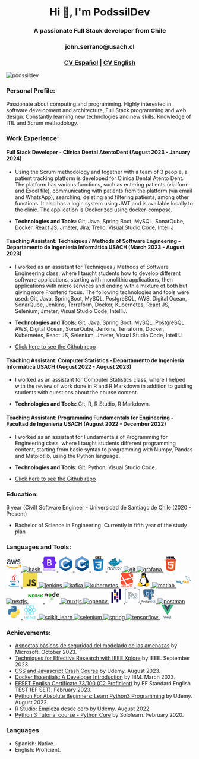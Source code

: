 <h1 align="center">Hi 👋, I'm PodssilDev</h1>
<h3 align="center">A passionate Full Stack developer from Chile</h3>
<h3 align="center">john.serrano@usach.cl</h3>

<h3 align ="center">
  
[CV Español](https://drive.google.com/file/d/1gzk5LQaA0nl-oBHBfdIEjOdXwkUjw85j/view?usp=sharing) | [CV English](https://drive.google.com/file/d/1Q8bhWbG5Kf1IJi6ew_WX-ks158TezDWM/view?usp=sharing)
</h3>

<p align="left"> <img src="https://komarev.com/ghpvc/?username=podssildev&label=Profile%20views&color=0e75b6&style=flat" alt="podssildev" /> </p>

<h3 align="left"> Personal Profile: </h3>
<p> Passionate about computing and programming. Highly interested in software development and architecture, Full Stack programming and web
design. Constantly learning new technologies and new skills. Knowledge of ITIL and Scrum methodology. </p>

<h3 align="left" > Work Experience: </h3>

<h4> <b> Full Stack Developer </b> - Clínica Dental AtentoDent (August 2023 - January 2024) </h4>

* Using the Scrum methodology and together with a team of 3 people, a patient tracking platform is developed for Clínica Dental Atento Dent. The platform has various functions, such as entering patients (via form and Excel file), communicating with patients from the platform (via email and WhatsApp), searching, deleting and filtering patients, among other functions. It also has a login system using JWT and is available locally to the clinic. The application is Dockerized using docker-compose.

* <b>Technologies and Tools:</b> Git, Java, Spring Boot, MySQL, SonarQube, Docker, React JS, Jmeter, Jira, Trello, Visual Studio Code, IntelliJ

<h4> <b> Teaching Assistant: Techniques / Methods of Software Engineering </b> - Departamento de Ingeniería Informática USACH (March 2023 - August 2023)</h4>

* I worked as an assistant for Techniques / Methods of Software Engineering class, where I taught students how to develop different software applications, starting with monolithic applications, then applications with micro services and ending with a mixture of both but giving more Frontend focus. The following technologies and tools were used: Git, Java, SpringBoot, MySQL, PostgreSQL, AWS, Digital Ocean, SonarQube, Jenkins, Terraform, Docker, Kubernetes, React JS, Selenium, Jmeter, Visual Studio Code, IntelliJ.

* <b>Technologies and Tools:</b> Git, Java, Spring Boot, MySQL, PostgreSQL, AWS, Digital Ocean, SonarQube, Jenkins, Terraform, Docker, Kubernetes,
React JS, Selenium, Jmeter, Visual Studio Code, IntelliJ.

* [Click here to see the Github repo](https://github.com/PodssilDev/ayudantias-tingeso-mingeso)

<h4> <b> Teaching Assistant: Computer Statistics </b> - Departamento de Ingeniería Informática USACH (August 2022 - August 2023)</h4>

* I worked as an assistant for Computer Statistics class, where I helped with the review of work done in R and R Markdown in addition to guiding students with questions about the course content.

* <b>Technologies and Tools:</b> Git, R, R Studio, R Markdown.

<h4> <b> Teaching Assistant: Programming Fundamentals for Engineering  </b> - Facultad de Ingeniería USACH (August 2022 - December 2022)</h4>

* I worked as an assistant for Fundamentals of Programming for Engineering class, where I taught students different programming content, starting from basic syntax to programming with Numpy, Pandas and Matplotlib, using the Python language.

* <b>Technologies and Tools:</b> Git, Python, Visual Studio Code.

* [Click here to see the Github repo](https://github.com/PodssilDev/Ayudantia_FPI_E-3_2022-2)

<h3 align="left">Education:</h3>

<p> 6 year (Civil) Software Engineer - Universidad de Santiago de Chile (2020 - Present) </p>

* Bachelor of Science in Engineering. Currently in fifth year of the study plan

<h3 align="left">Languages and Tools:</h3>
<p align="left"> <a href="https://aws.amazon.com" target="_blank" rel="noreferrer"> <img src="https://raw.githubusercontent.com/devicons/devicon/master/icons/amazonwebservices/amazonwebservices-original-wordmark.svg" alt="aws" width="40" height="40"/> </a> <a href="https://www.gnu.org/software/bash/" target="_blank" rel="noreferrer"> <img src="https://www.vectorlogo.zone/logos/gnu_bash/gnu_bash-icon.svg" alt="bash" width="40" height="40"/> </a> <a href="https://getbootstrap.com" target="_blank" rel="noreferrer"> <img src="https://raw.githubusercontent.com/devicons/devicon/master/icons/bootstrap/bootstrap-plain-wordmark.svg" alt="bootstrap" width="40" height="40"/> </a> <a href="https://www.cprogramming.com/" target="_blank" rel="noreferrer"> <img src="https://raw.githubusercontent.com/devicons/devicon/master/icons/c/c-original.svg" alt="c" width="40" height="40"/> </a> <a href="https://www.w3schools.com/cpp/" target="_blank" rel="noreferrer"> <img src="https://raw.githubusercontent.com/devicons/devicon/master/icons/cplusplus/cplusplus-original.svg" alt="cplusplus" width="40" height="40"/> </a> <a href="https://www.w3schools.com/css/" target="_blank" rel="noreferrer"> <img src="https://raw.githubusercontent.com/devicons/devicon/master/icons/css3/css3-original-wordmark.svg" alt="css3" width="40" height="40"/> </a> <a href="https://www.docker.com/" target="_blank" rel="noreferrer"> <img src="https://raw.githubusercontent.com/devicons/devicon/master/icons/docker/docker-original-wordmark.svg" alt="docker" width="40" height="40"/> </a> <a href="https://git-scm.com/" target="_blank" rel="noreferrer"> <img src="https://www.vectorlogo.zone/logos/git-scm/git-scm-icon.svg" alt="git" width="40" height="40"/> </a> <a href="https://grafana.com" target="_blank" rel="noreferrer"> <img src="https://www.vectorlogo.zone/logos/grafana/grafana-icon.svg" alt="grafana" width="40" height="40"/> </a> <a href="https://www.w3.org/html/" target="_blank" rel="noreferrer"> <img src="https://raw.githubusercontent.com/devicons/devicon/master/icons/html5/html5-original-wordmark.svg" alt="html5" width="40" height="40"/> </a> <a href="https://www.java.com" target="_blank" rel="noreferrer"> <img src="https://raw.githubusercontent.com/devicons/devicon/master/icons/java/java-original.svg" alt="java" width="40" height="40"/> </a> <a href="https://developer.mozilla.org/en-US/docs/Web/JavaScript" target="_blank" rel="noreferrer"> <img src="https://raw.githubusercontent.com/devicons/devicon/master/icons/javascript/javascript-original.svg" alt="javascript" width="40" height="40"/> </a> <a href="https://www.jenkins.io" target="_blank" rel="noreferrer"> <img src="https://www.vectorlogo.zone/logos/jenkins/jenkins-icon.svg" alt="jenkins" width="40" height="40"/> </a> <a href="https://kafka.apache.org/" target="_blank" rel="noreferrer"> <img src="https://www.vectorlogo.zone/logos/apache_kafka/apache_kafka-icon.svg" alt="kafka" width="40" height="40"/> </a> <a href="https://kubernetes.io" target="_blank" rel="noreferrer"> <img src="https://www.vectorlogo.zone/logos/kubernetes/kubernetes-icon.svg" alt="kubernetes" width="40" height="40"/> </a> <a href="https://laravel.com/" target="_blank" rel="noreferrer"> <img src="https://raw.githubusercontent.com/devicons/devicon/master/icons/laravel/laravel-plain-wordmark.svg" alt="laravel" width="40" height="40"/> </a> <a href="https://www.linux.org/" target="_blank" rel="noreferrer"> <img src="https://raw.githubusercontent.com/devicons/devicon/master/icons/linux/linux-original.svg" alt="linux" width="40" height="40"/> </a> <a href="https://www.mathworks.com/" target="_blank" rel="noreferrer"> <img src="https://upload.wikimedia.org/wikipedia/commons/2/21/Matlab_Logo.png" alt="matlab" width="40" height="40"/> </a> <a href="https://www.mysql.com/" target="_blank" rel="noreferrer"> <img src="https://raw.githubusercontent.com/devicons/devicon/master/icons/mysql/mysql-original-wordmark.svg" alt="mysql" width="40" height="40"/> </a> <a href="https://nextjs.org/" target="_blank" rel="noreferrer"> <img src="https://cdn.worldvectorlogo.com/logos/nextjs-2.svg" alt="nextjs" width="40" height="40"/> </a> <a href="https://www.nginx.com" target="_blank" rel="noreferrer"> <img src="https://raw.githubusercontent.com/devicons/devicon/master/icons/nginx/nginx-original.svg" alt="nginx" width="40" height="40"/> </a> <a href="https://nodejs.org" target="_blank" rel="noreferrer"> <img src="https://raw.githubusercontent.com/devicons/devicon/master/icons/nodejs/nodejs-original-wordmark.svg" alt="nodejs" width="40" height="40"/> </a> <a href="https://nuxtjs.org/" target="_blank" rel="noreferrer"> <img src="https://www.vectorlogo.zone/logos/nuxtjs/nuxtjs-icon.svg" alt="nuxtjs" width="40" height="40"/> </a> <a href="https://opencv.org/" target="_blank" rel="noreferrer"> <img src="https://www.vectorlogo.zone/logos/opencv/opencv-icon.svg" alt="opencv" width="40" height="40"/> </a> <a href="https://pandas.pydata.org/" target="_blank" rel="noreferrer"> <img src="https://raw.githubusercontent.com/devicons/devicon/2ae2a900d2f041da66e950e4d48052658d850630/icons/pandas/pandas-original.svg" alt="pandas" width="40" height="40"/> </a> <a href="https://www.photoshop.com/en" target="_blank" rel="noreferrer"> <img src="https://raw.githubusercontent.com/devicons/devicon/master/icons/photoshop/photoshop-line.svg" alt="photoshop" width="40" height="40"/> </a> <a href="https://www.postgresql.org" target="_blank" rel="noreferrer"> <img src="https://raw.githubusercontent.com/devicons/devicon/master/icons/postgresql/postgresql-original-wordmark.svg" alt="postgresql" width="40" height="40"/> </a> <a href="https://postman.com" target="_blank" rel="noreferrer"> <img src="https://www.vectorlogo.zone/logos/getpostman/getpostman-icon.svg" alt="postman" width="40" height="40"/> </a> <a href="https://www.python.org" target="_blank" rel="noreferrer"> <img src="https://raw.githubusercontent.com/devicons/devicon/master/icons/python/python-original.svg" alt="python" width="40" height="40"/> </a> <a href="https://reactjs.org/" target="_blank" rel="noreferrer"> <img src="https://raw.githubusercontent.com/devicons/devicon/master/icons/react/react-original-wordmark.svg" alt="react" width="40" height="40"/> </a> <a href="https://scikit-learn.org/" target="_blank" rel="noreferrer"> <img src="https://upload.wikimedia.org/wikipedia/commons/0/05/Scikit_learn_logo_small.svg" alt="scikit_learn" width="40" height="40"/> </a> <a href="https://www.selenium.dev" target="_blank" rel="noreferrer"> <img src="https://raw.githubusercontent.com/detain/svg-logos/780f25886640cef088af994181646db2f6b1a3f8/svg/selenium-logo.svg" alt="selenium" width="40" height="40"/> </a> <a href="https://spring.io/" target="_blank" rel="noreferrer"> <img src="https://www.vectorlogo.zone/logos/springio/springio-icon.svg" alt="spring" width="40" height="40"/> </a> <a href="https://www.tensorflow.org" target="_blank" rel="noreferrer"> <img src="https://www.vectorlogo.zone/logos/tensorflow/tensorflow-icon.svg" alt="tensorflow" width="40" height="40"/> </a> <a href="https://vuejs.org/" target="_blank" rel="noreferrer"> <img src="https://raw.githubusercontent.com/devicons/devicon/master/icons/vuejs/vuejs-original-wordmark.svg" alt="vuejs" width="40" height="40"/> </a> </p>

<h3> Achievements: </h3>

* [Aspectos básicos de seguridad del modelado de las amenazas](https://learn.microsoft.com/es-mx/users/JohnSerranoCarrasco-3952/achievements/VKJEGXLM) by Microsoft. October 2023.
* [Techniques for Effective Research with IEEE Xplore](https://www.linkedin.com/in/podssildev/details/certifications/1705700135691/single-media-viewer/?profileId=ACoAAEIFFt8BBrbtTgPsy0OZyspncQJ6bhFBmDE) by IEEE. September 2023.
* [CSS and Javascript Crash Course](https://www.udemy.com/certificate/UC-1918722e-5099-4c2e-8e61-a09cd86ce214/) by Udemy. August 2023.
* [Docker Essentials: A Developer Introduction](https://www.credly.com/badges/6be29416-c494-482a-8ec0-f605a4bae9e9/linked_in_profile) by IBM. March 2023.
* [EFSET English Certificate 73/100 (C2 Proficient)](https://www.efset.org/cert/f1F5SG) by EF Standard English TEST (EF SET). February 2023.
* [Python For Absolute Beginners: Learn Python3 Programming](https://www.udemy.com/certificate/UC-a35e1c32-af56-4052-9bac-038d779e9a5d/) by Udemy. August 2022.
* [R Studio: Empieza desde cero](https://www.udemy.com/certificate/UC-999cf23e-b5be-463e-bdb1-c110b0fda9d5/) by Udemy. August 2022.
* [Python 3 Tutorial course - Python Core](https://www.sololearn.com/es/certificates/CT-NLIOXVVQ) by Sololearn. February 2020.

<h3> Languages </h3>

* Spanish: Native.
* English: Proficient.
